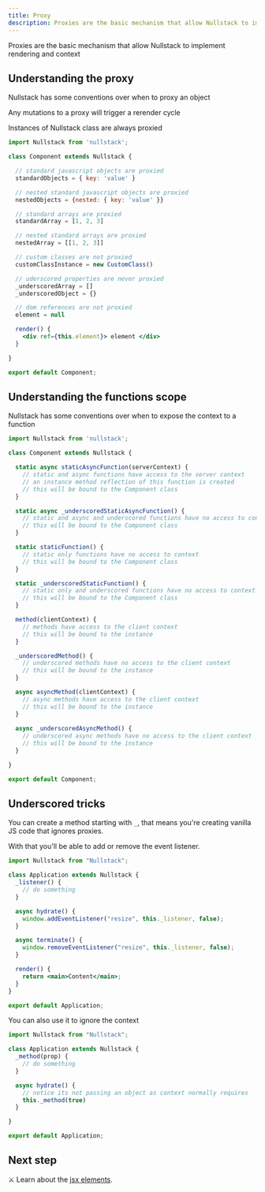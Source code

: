 ```yaml
---
title: Proxy
description: Proxies are the basic mechanism that allow Nullstack to implement rendering and context
---
```


Proxies are the basic mechanism that allow Nullstack to implement rendering and context

## Understanding the proxy

Nullstack has some conventions over when to proxy an object

Any mutations to a proxy will trigger a rerender cycle

Instances of Nullstack class are always proxied


```jsx
import Nullstack from 'nullstack';

class Component extends Nullstack {

  // standard javascript objects are proxied
  standardObjects = { key: 'value' }

  // nested standard javascript objects are proxied
  nestedObjects = {nested: { key: 'value' }}

  // standard arrays are proxied
  standardArray = [1, 2, 3]

  // nested standard arrays are proxied
  nestedArray = [[1, 2, 3]]

  // custom classes are not proxied
  customClassInstance = new CustomClass()

  // uderscored properties are never proxied
  _underscoredArray = []
  _underscoredObject = {}

  // dom references are not proxied
  element = null

  render() {
    <div ref={this.element}> element </div>
  }

}

export default Component;
```

## Understanding the functions scope

Nullstack has some conventions over when to expose the context to a function

```jsx
import Nullstack from 'nullstack';

class Component extends Nullstack {

  static async staticAsyncFunction(serverContext) {
    // static and async functions have access to the server context
    // an instance method reflection of this function is created
    // this will be bound to the Component class
  }

  static async _underscoredStaticAsyncFunction() {
    // static and async and underscored functions have no access to context
    // this will be bound to the Component class
  }

  static staticFunction() {
    // static only functions have no access to context
    // this will be bound to the Component class
  }

  static _underscoredStaticFunction() {
    // static only and underscored functions have no access to context
    // this will be bound to the Component class
  }

  method(clientContext) {
    // methods have access to the client context
    // this will be bound to the instance
  }

  _underscoredMethod() {
    // underscored methods have no access to the client context
    // this will be bound to the instance
  }

  async asyncMethod(clientContext) {
    // async methods have access to the client context
    // this will be bound to the instance
  }
   
  async _underscoredAsyncMethod() {
    // underscored async methods have no access to the client context
    // this will be bound to the instance
  }

}

export default Component;
```

## Underscored tricks

You can create a method starting with `_`, that means you're creating vanilla JS code that ignores proxies. 

With that you'll be able to add or remove the event listener.

```jsx
import Nullstack from "Nullstack";

class Application extends Nullstack {
  _listener() {
    // do something
  }

  async hydrate() {
    window.addEventListener("resize", this._listener, false);
  }

  async terminate() {
    window.removeEventListener("resize", this._listener, false);
  }

  render() {
    return <main>Content</main>;
  }
}

export default Application;
```

You can also use it to ignore the context

```jsx
import Nullstack from "Nullstack";

class Application extends Nullstack {
  _method(prop) {
    // do something
  }

  async hydrate() {
    // notice its not passing an object as context normally requires
    this._method(true)
  }

}

export default Application;
```

## Next step

⚔ Learn about the [jsx elements](/jsx-elements).